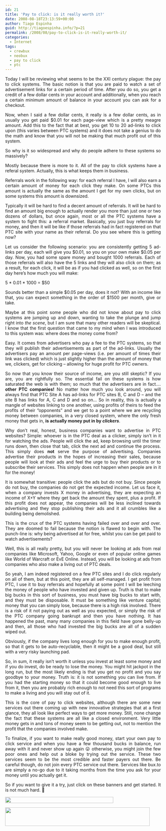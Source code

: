 ```yaml
---
id: 21
title: 'Pay to click: is it really worth it?'
date: 2008-08-18T23:13:59+00:00
author: Tiago Espinha
guid: http://tiagoespinha.info/?p=21
permalink: /2008/08/pay-to-click-is-it-really-worth-it/
categories:
  - Internet
tags:
  - crewbux
  - neobux
  - pay to click
  - ptc
---
```

<p style="text-align: justify;">
  Today I will be reviewing what seems to be the XXI century plague: the pay to click systems. The basic notion is that you are paid to watch a set of advertisement links for a certain period of time. After you do so, you get a credit of a few dollar cents in your account and additionally, when you reach a certain minimum amount of balance in your account you can ask for a checkout.
</p>

<p style="text-align: justify;">
  <p style="text-align: justify;">
    <!--more-->
  </p>
  
  <p style="text-align: justify;">
    Now, when I said a few dollar cents, it really is a few dollar cents, as in usually you get paid $0.01 for each page-view which is a pretty meagre amount. Add this to the fact that at best, you get 10 to 20 ad-links to click upon (this varies between PTC systems) and it does not take a genius to do the math and know that you will not be making that much profit out of this system.
  </p>
  
  <p style="text-align: justify;">
    So why is it so widespread and why do people adhere to these systems so massively?
  </p>
  
  <p style="text-align: justify;">
    Mostly because there is more to it. All of the pay to click systems have a referal system. Actually, this is what keeps them in business.
  </p>
  
  <p style="text-align: justify;">
    Referrals work in the following way: for each referral I have, I will also earn a certain amount of money for each click they make. On some PTCs this amount is actually the same as the amount I get for my own clicks, but on some systems this amount is downsized.
  </p>
  
  <p style="text-align: justify;">
    Typically it will be hard to find a decent amount of referrals. It will be hard to find an amount big enough to actually render you more than just one or two dozens of dollars, but once again, most or all the PTC systems have a system to fight this: a referral market. Basically, you just buy referrals for money, and then it will be like if those referrals had in fact registered on that PTC site with your name as their referral. Do you see where this is getting now?
  </p>
  
  <p style="text-align: justify;">
    Let us consider the following scenario: you are consistently getting 5 ad-links per day, each will give you $0.01, so you on your own make $0.05 per day. Now, you had some spare money and bought 1000 referrals. Each of those referrals will also have the 5 links and they will also click on them; as a result, for each click, it will be as if you had clicked as well, so on the first day here&#8217;s how much you will make:
  </p>
  
  <p style="text-align: justify;">
    5 * 0.01 * 1000 = $50
  </p>
  
  <p style="text-align: justify;">
    Sounds better than a simple $0.05 per day, does it not? With an income like that, you can expect something in the order of $1500 per month, give or take.
  </p>
  
  <p style="text-align: justify;">
    Maybe at this point some people who did not know about pay to click systems are jumping up and down, wanting to take the plunge and jump right into <em>the scene</em>, but I am sure that many other readers will be skeptical. I know that the first question that came to my mind when I was introduced to this system was: where does the money come from?
  </p>
  
  <p style="text-align: justify;">
    Easy. It comes from advertisers who pay a fee to the PTC systems, so that they will publish their advertisements as part of the ad-links. Usually the advertisers pay an amount per page-views (i.e. per amount of times their link was clicked) which is just slightly higher than the amount of money that we, clickers, get for clicking &#8211; allowing for huge profit for PTC owners.
  </p>
  
  <p style="text-align: justify;">
    So now that you know their source of income, are you still skeptic? If you are, you are rightfully so. The essential fail on these systems is how saturated the web is with them; so much that the advertisers are in fact&#8230;. <strong>other PTC companies!</strong> No matter how much you look around, you will always find that PTC Site A has ad-links for PTC sites B, C and D &#8211; and the site B has links for A, C and D and so on&#8230; So in reality, this is actually a mangle of websites linking to one another, using profits of theirs to feed the profits of their &#8220;opponents&#8221; and we get to a point where we are recycling money between companies, in a very closed system, where the only fresh money that gets in, <strong>is actually money put in by <em>clickers</em></strong>.
  </p>
  
  <p style="text-align: justify;">
    Why don&#8217;t real, honest, business companies want to advertise in PTC websites? Simple: whoever is in the PTC deal as a clicker, simply isn&#8217;t in it for watching the ads. People will click the ad, keep browsing until the timer runs down, then close that tab, click the next ad and continue the process. This simply does <strong>not</strong> serve the purpose of advertising. Companies advertise their products in the hopes of increasing their sales, because people will look at their ads and feel the urge to buy their products or to subscribe their services. This simply does not happen when people are in it for the money!
  </p>
  
  <p style="text-align: justify;">
    It is somewhat transitive: people click the ads but do not buy. Since people do not buy, the companies do not get the expected income. Let us face it, when a company invests X money in advertising, they are expecting an income of X+Y where they get back the amount they spent, plus a profit. If this profit does not appear, the companies will be less inclined towards advertising and they stop publishing their ads and it all crumbles like a building being demolished.
  </p>
  
  <p style="text-align: justify;">
    This is the crux of the PTC systems having failed over and over and over. They are doomed to fail because the notion is flawed to begin with. The punch-line is: why being advertised at for free, whilst you can be get paid to watch advertisements?
  </p>
  
  <p style="text-align: justify;">
    Well, this is all really pretty, but you will never be looking at ads from real companies like Microsoft, Yahoo, Google or even of popular online games like World of Warcraft or EvE Online. Instead, you will be looking at ads from companies who also make a living out of PTC deals.
  </p>
  
  <p style="text-align: justify;">
    So yeah, I am indeed registered on a few PTC sites and I do click regularly on all of them, but at this point, they are all self-managed. I get profit from PTC, I use it to buy referrals and hopefully at some point I will be leeching the money of people who have invested and given up. Truth is that to make big bucks in this sort of business, you must have big bucks to start with, and they must be disposable. It must be something like venture capital; money that you can simply lose, because there is a high risk involved. There is a risk of it not paying out as well as you expected, or simply the risk of the PTC company going bankrupt and then you have nothing. It has happened the past, many many companies in this field have gone belly-up and then, all those who had invested the big bucks are all of a sudden wiped out.
  </p>
  
  <p style="text-align: justify;">
    Obviously, if the company lives long enough for you to make enough profit, so that it gets to be auto-recyclable, then it might be a good deal, but still with a very risky launching pad.
  </p>
  
  <p style="text-align: justify;">
    So, in sum, it really isn&#8217;t worth it unless you invest at least some money and if you do invest, do be ready to lose the money. You might hit jackpot in the long run, but the most likely ending is that you get no profit and you say goodbye to your money. Truth is: it is not something you can live from. If you had the starting money so that it could become good enough to live from it, then you are probably rich enough to not need this sort of programs to make a living and you will stay out of it.
  </p>
  
  <p style="text-align: justify;">
    This is the core of pay to click websites, although there are some new services out there coming up with new innovative strategies that at a first glance, they all look like perfect ways to get more money. Still, none change the fact that these systems are all like a closed environment. Very little money gets in and tons of money seem to be getting out, not to mention the profit that the companies involved make.
  </p>
  
  <p style="text-align: justify;">
    To finalize, if you want to make really good money, start your own pay to click service and when you have a few thousand bucks in balance, run away with it and never show up again 😛 otherwise, you might join the few poor ones and help out a bloke by trying out the service. These two services seem to be the most credible and faster payers out there. Be careful though, do not join every PTC service out there. Services like bux.to are simply a no-go due to it taking months from the time you ask for your money until you actually get it.
  </p>
  
  <p style="text-align: justify;">
    So if you want to give it a try, just click on these banners and get started. It is not much hard. 🙂
  </p>
  
  <p style="text-align: justify;">
    <a href="http://www.neobux.com/?r=Espinha"><img class="alignnone" title="Neobux" src="http://www.neobux.com/imagens/userbar/?u=Espinha&u2=603" alt="" width="350" height="20" /></a>
  </p>
  
  <p style="text-align: justify;">
    <a href="http://www.crewbux.com/register.php?r=Espinha "><img class="alignnone" title="Crewbux" src="http://www.crewbux.com/images/banner_anim.gif" alt="" width="468" height="60" /></a>
  </p>